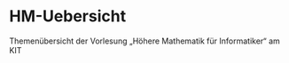HM-Uebersicht
=============

Themenübersicht der Vorlesung „Höhere Mathematik für Informatiker“ am KIT
